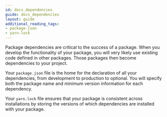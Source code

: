 ```yaml
---
id: docs_dependencies
guide: docs_dependencies
layout: guide
additional_reading_tags:
- package-json
- yarn-lock
---
```


Package dependencies are critical to the success of a package. When you develop the functionality of your package, you will very likely use existing code defined in other packages. Those packages then become dependencies to your project.

Your `package.json` file is the home for the declaration of all your dependencies, from development to production to optional. You will specify both the package name and minimum version information for each dependency.

Your `yarn.lock` file ensures that your package is consistent across installations by storing the versions of which dependencies are installed with your package.  
